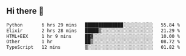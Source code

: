 ## Hi there 👋

<!--
**whirlun/whirlun** is a ✨ _special_ ✨ repository because its `README.md` (this file) appears on your GitHub profile.

Here are some ideas to get you started:

- 🔭 I’m currently working on ...
- 🌱 I’m currently learning ...
- 👯 I’m looking to collaborate on ...
- 🤔 I’m looking for help with ...
- 💬 Ask me about ...
- 📫 How to reach me: ...
- 😄 Pronouns: ...
- ⚡ Fun fact: ...
-->
<!--START_SECTION:waka-->

```txt
Python       6 hrs 29 mins   ██████████████░░░░░░░░░░░   55.84 %
Elixir       2 hrs 28 mins   █████▒░░░░░░░░░░░░░░░░░░░   21.29 %
HTML+EEX     1 hr 9 mins     ██▓░░░░░░░░░░░░░░░░░░░░░░   10.00 %
Other        1 hr            ██▒░░░░░░░░░░░░░░░░░░░░░░   08.72 %
TypeScript   12 mins         ▒░░░░░░░░░░░░░░░░░░░░░░░░   01.82 %
```

<!--END_SECTION:waka-->
